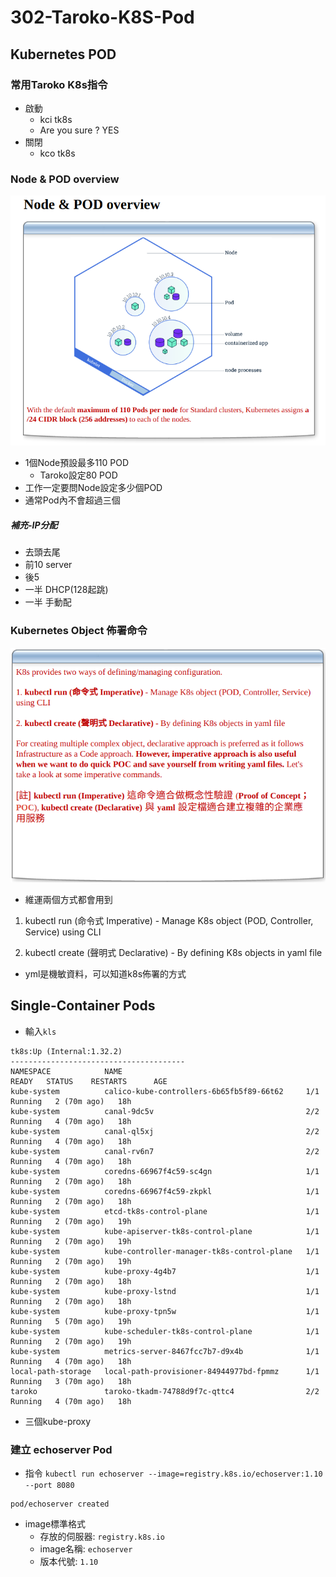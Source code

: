 # 302-Taroko-K8S-Pod

## Kubernetes POD

### 常用Taroko K8s指令

- 啟動
  - kci tk8s
  - Are you sure ? YES
- 關閉
  - kco tk8s


### Node & POD overview

![1](./images/1.png)

- 1個Node預設最多110 POD
  - Taroko設定80 POD
- 工作一定要問Node設定多少個POD
- 通常Pod內不會超過三個

##### 補充-IP分配 

- 去頭去尾
- 前10 server
- 後5 
- 一半 DHCP(128起跳)
- 一半 手動配

### Kubernetes Object 佈署命令

![2](./images/2.png)

- 維運兩個方式都會用到

1. kubectl run (命令式 Imperative) - Manage K8s object (POD, Controller, Service) using CLI

2. kubectl create (聲明式 Declarative) - By defining K8s objects in yaml file

- yml是機敏資料，可以知道k8s佈署的方式


## Single-Container Pods

- 輸入`kls`
```
tk8s:Up (Internal:1.32.2)
---------------------------------------
NAMESPACE            NAME                                         READY   STATUS    RESTARTS      AGE
kube-system          calico-kube-controllers-6b65fb5f89-66t62     1/1     Running   2 (70m ago)   18h
kube-system          canal-9dc5v                                  2/2     Running   4 (70m ago)   18h
kube-system          canal-ql5xj                                  2/2     Running   4 (70m ago)   18h
kube-system          canal-rv6n7                                  2/2     Running   4 (70m ago)   18h
kube-system          coredns-66967f4c59-sc4gn                     1/1     Running   2 (70m ago)   18h
kube-system          coredns-66967f4c59-zkpkl                     1/1     Running   2 (70m ago)   18h
kube-system          etcd-tk8s-control-plane                      1/1     Running   2 (70m ago)   19h
kube-system          kube-apiserver-tk8s-control-plane            1/1     Running   2 (70m ago)   19h
kube-system          kube-controller-manager-tk8s-control-plane   1/1     Running   2 (70m ago)   19h
kube-system          kube-proxy-4g4b7                             1/1     Running   2 (70m ago)   18h
kube-system          kube-proxy-lstnd                             1/1     Running   2 (70m ago)   18h
kube-system          kube-proxy-tpn5w                             1/1     Running   5 (70m ago)   19h
kube-system          kube-scheduler-tk8s-control-plane            1/1     Running   2 (70m ago)   19h
kube-system          metrics-server-8467fcc7b7-d9x4b              1/1     Running   4 (70m ago)   18h
local-path-storage   local-path-provisioner-84944977bd-fpmmz      1/1     Running   3 (70m ago)   18h
taroko               taroko-tkadm-74788d9f7c-qttc4                2/2     Running   4 (70m ago)   18h
```

- 三個kube-proxy

### 建立 echoserver Pod

- 指令 `kubectl run echoserver --image=registry.k8s.io/echoserver:1.10 --port 8080`
```
pod/echoserver created
```

- image標準格式
  - 存放的伺服器: `registry.k8s.io`
  - image名稱: `echoserver`
  - 版本代號: `1.10`